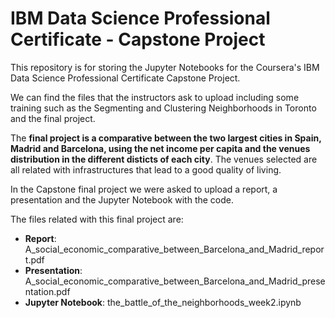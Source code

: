 # IBM Data Science Professional Certificate - Capstone Project
This repository is for storing the Jupyter Notebooks for the Coursera's IBM Data Science Professional Certificate Capstone Project.

We can find the files that the instructors ask to upload including some training such as the Segmenting and Clustering Neighborhoods in Toronto
and the final project.

The __final project is a comparative between the two largest cities in Spain, Madrid and Barcelona, using the net income per capita and the venues distribution in the different disticts of each city__. The venues selected are all related with infrastructures that lead to a good quality of living.

In the Capstone final project we were asked to upload a report, a presentation and the Jupyter Notebook with the code.

The files related with this final project are:

- __Report__: A_social_economic_comparative_between_Barcelona_and_Madrid_report.pdf
- __Presentation__: A_social_economic_comparative_between_Barcelona_and_Madrid_presentation.pdf
- __Jupyter Notebook__: the_battle_of_the_neighborhoods_week2.ipynb
